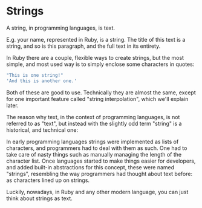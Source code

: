 # Strings

A string, in programming languages, is text.

E.g. your name, represented in Ruby, is a string. The title of this text is a
string, and so is this paragraph, and the full text in its entirety.

In Ruby there are a couple, flexible ways to create strings, but the most simple,
and most used way is to simply enclose some characters in quotes:

```ruby
"This is one string!"
'And this is another one.'
```

Both of these are good to use. Technically they are almost the same, except for
one important feature called "string interpolation", which we'll explain later.

The reason why text, in the context of programming languages, is not referred
to as "text", but instead with the slightly odd term "string" is a historical,
and technical one:

In early programming languages strings were implemented as lists of characters,
and programmers had to deal with them as such. One had to take care of nasty
things such as manually managing the length of the character list. Once
languages started to make things easier for developers, and added built-in
abstractions for this concept, these were named "strings", resembling the way
programmers had thought about text before: as characters lined up on strings.

Luckily, nowadays, in Ruby and any other modern language, you can just think
about strings as text.
